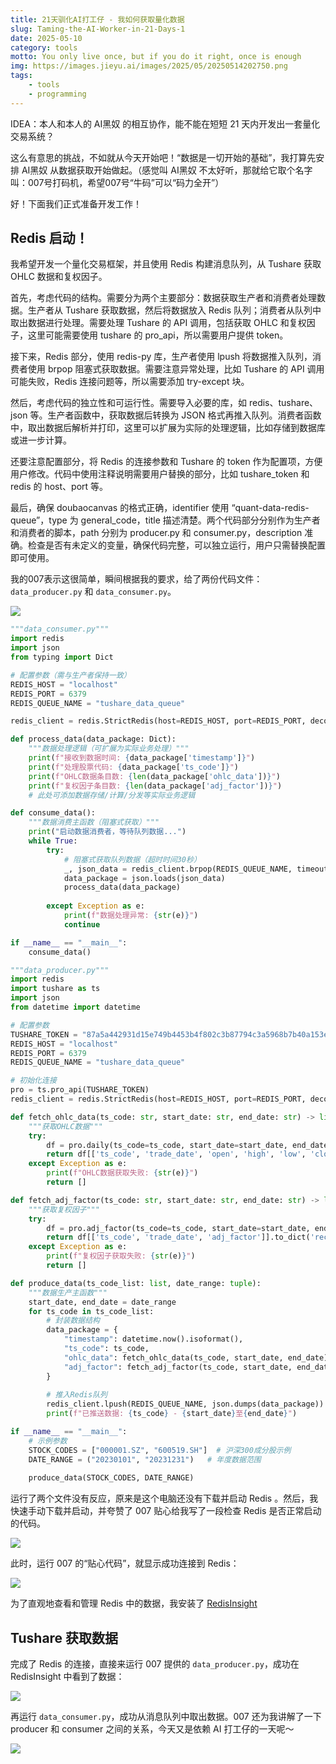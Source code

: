 ```yaml
---
title: 21天驯化AI打工仔 - 我如何获取量化数据
slug: Taming-the-AI-Worker-in-21-Days-1
date: 2025-05-10
category: tools
motto: You only live once, but if you do it right, once is enough
img: https://images.jieyu.ai/images/2025/05/20250514202750.png
tags: 
    - tools
    - programming
---
```


IDEA：本人和本人的 AI黑奴 的相互协作，能不能在短短 21 天内开发出一套量化交易系统？

这么有意思的挑战，不如就从今天开始吧！“数据是一切开始的基础”，我打算先安排 AI黑奴 从数据获取开始做起。（感觉叫 AI黑奴 不太好听，那就给它取个名字叫：007号打码机，希望007号“牛码”可以“码力全开”）

好！下面我们正式准备开发工作！

## Redis 启动！

我希望开发一个量化交易框架，并且使用 Redis 构建消息队列，从 Tushare 获取 OHLC 数据和复权因子。

首先，考虑代码的结构。需要分为两个主要部分：数据获取生产者和消费者处理数据。生产者从 Tushare 获取数据，然后将数据放入 Redis 队列；消费者从队列中取出数据进行处理。需要处理 Tushare 的 API 调用，包括获取 OHLC 和复权因子，这里可能需要使用 tushare 的 pro_api，所以需要用户提供 token。

接下来，Redis 部分，使用 redis-py 库，生产者使用 lpush 将数据推入队列，消费者使用 brpop 阻塞式获取数据。需要注意异常处理，比如 Tushare 的 API 调用可能失败，Redis 连接问题等，所以需要添加 try-except 块。

然后，考虑代码的独立性和可运行性。需要导入必要的库，如 redis、tushare、json 等。生产者函数中，获取数据后转换为 JSON 格式再推入队列。消费者函数中，取出数据后解析并打印，这里可以扩展为实际的处理逻辑，比如存储到数据库或进一步计算。

还要注意配置部分，将 Redis 的连接参数和 Tushare 的 token 作为配置项，方便用户修改。代码中使用注释说明需要用户替换的部分，比如 tushare_token 和 redis 的 host、port 等。

最后，确保 doubaocanvas 的格式正确，identifier 使用 “quant-data-redis-queue”，type 为 general_code，title 描述清楚。两个代码部分分别作为生产者和消费者的脚本，path 分别为 producer.py 和 consumer.py，description 准确。检查是否有未定义的变量，确保代码完整，可以独立运行，用户只需替换配置即可使用。

我的007表示这很简单，瞬间根据我的要求，给了两份代码文件：`data_producer.py` 和 `data_consumer.py`。

![](https://images.jieyu.ai/images/2025/04/1_回答1.png)

```python
"""data_consumer.py"""
import redis
import json
from typing import Dict

# 配置参数（需与生产者保持一致）
REDIS_HOST = "localhost"
REDIS_PORT = 6379
REDIS_QUEUE_NAME = "tushare_data_queue"

redis_client = redis.StrictRedis(host=REDIS_HOST, port=REDIS_PORT, decode_responses=True)

def process_data(data_package: Dict):
    """数据处理逻辑（可扩展为实际业务处理）"""
    print(f"接收到数据时间: {data_package['timestamp']}")
    print(f"处理股票代码: {data_package['ts_code']}")
    print(f"OHLC数据条目数: {len(data_package['ohlc_data'])}")
    print(f"复权因子条目数: {len(data_package['adj_factor'])}")
    # 此处可添加数据存储/计算/分发等实际业务逻辑

def consume_data():
    """数据消费主函数（阻塞式获取）"""
    print("启动数据消费者，等待队列数据...")
    while True:
        try:
            # 阻塞式获取队列数据（超时时间30秒）
            _, json_data = redis_client.brpop(REDIS_QUEUE_NAME, timeout=30)
            data_package = json.loads(json_data)
            process_data(data_package)
            
        except Exception as e:
            print(f"数据处理异常: {str(e)}")
            continue

if __name__ == "__main__":
    consume_data()
```


```python
"""data_producer.py"""
import redis
import tushare as ts
import json
from datetime import datetime

# 配置参数
TUSHARE_TOKEN = "87a5a442931d15e749b4453b4f802c3b87794c3a5968b7b40a153edd"  # 替换为你的Tushare token
REDIS_HOST = "localhost"
REDIS_PORT = 6379
REDIS_QUEUE_NAME = "tushare_data_queue"

# 初始化连接
pro = ts.pro_api(TUSHARE_TOKEN)
redis_client = redis.StrictRedis(host=REDIS_HOST, port=REDIS_PORT, decode_responses=True)

def fetch_ohlc_data(ts_code: str, start_date: str, end_date: str) -> list:
    """获取OHLC数据"""
    try:
        df = pro.daily(ts_code=ts_code, start_date=start_date, end_date=end_date)
        return df[['ts_code', 'trade_date', 'open', 'high', 'low', 'close', 'vol']].to_dict('records')
    except Exception as e:
        print(f"OHLC数据获取失败: {str(e)}")
        return []

def fetch_adj_factor(ts_code: str, start_date: str, end_date: str) -> list:
    """获取复权因子"""
    try:
        df = pro.adj_factor(ts_code=ts_code, start_date=start_date, end_date=end_date)
        return df[['ts_code', 'trade_date', 'adj_factor']].to_dict('records')
    except Exception as e:
        print(f"复权因子获取失败: {str(e)}")
        return []

def produce_data(ts_code_list: list, date_range: tuple):
    """数据生产主函数"""
    start_date, end_date = date_range
    for ts_code in ts_code_list:
        # 封装数据结构
        data_package = {
            "timestamp": datetime.now().isoformat(),
            "ts_code": ts_code,
            "ohlc_data": fetch_ohlc_data(ts_code, start_date, end_date),
            "adj_factor": fetch_adj_factor(ts_code, start_date, end_date)
        }
        
        # 推入Redis队列
        redis_client.lpush(REDIS_QUEUE_NAME, json.dumps(data_package))
        print(f"已推送数据: {ts_code} - {start_date}至{end_date}")

if __name__ == "__main__":
    # 示例参数
    STOCK_CODES = ["000001.SZ", "600519.SH"]  # 沪深300成分股示例
    DATE_RANGE = ("20230101", "20231231")   # 年度数据范围
    
    produce_data(STOCK_CODES, DATE_RANGE)
```



运行了两个文件没有反应，原来是这个电脑还没有下载并启动 Redis 。然后，我快速手动下载并启动，并夸赞了 007 贴心给我写了一段检查 Redis 是否正常启动的代码。

<!--
!!! note
    **mac 安装并启动 Redis**
    - mac 安装 Redis ，国内 npm 会快一些：
    `/bin/zsh -c "$(curl -fsSL https://gitee.com/cunkai/HomebrewCN/raw/master/Homebrew.sh)"`
    - 使用 Homebrew 安装命令：
    `brew install redis`
    - 启动 redis 服务：
    `brew services start redis`
    `redis-server`
-->

![](https://images.jieyu.ai/images/2025/04/1_01.png)

此时，运行 007 的“贴心代码”，就显示成功连接到 Redis：

![](https://images.jieyu.ai/images/2025/04/1_02.png)

为了直观地查看和管理 Redis 中的数据，我安装了 [RedisInsight](https://redis.io/insight/)

## Tushare 获取数据

完成了 Redis 的连接，直接来运行 007 提供的 `data_producer.py`，成功在 RedisInsight 中看到了数据：

![](https://images.jieyu.ai/images/2025/04/1_03.png)

再运行 `data_consumer.py`，成功从消息队列中取出数据。007 还为我讲解了一下 producer 和 consumer 之间的关系，今天又是依赖 AI 打工仔的一天呢～

<!--
!!! note
    **生产者（producer）和消费者（consumer）之间的关系**
    - 生产者（producer）：负责从数据源（这里是 Tushare）获取数据，对数据进行必要的处理和封装，然后将数据推送到 Redis 消息队列中。在这个过程中，生产者不关心谁会使用这些数据，它只需要将数据放入队列即可。
    - 消费者（consumer）：从 Redis 消息队列中取出数据，对数据进行处理。消费者可以有多个，它们可以并行地从队列中获取数据，提高数据处理的效率。消费者不关心数据是从哪里来的，只需要从队列中获取数据并进行处理。
    - 解耦：生产者和消费者通过 Redis 消息队列进行通信，它们之间是松耦合的关系。这意味着生产者和消费者可以独立开发、部署和扩展，互不影响。例如，如果需要增加一个新的数据源，只需要修改生产者代码；如果需要增加数据处理的逻辑，只需要修改消费者代码。
    - 异步处理：生产者和消费者的操作是异步的。生产者将数据放入队列后，不需要等待消费者处理完数据就可以继续获取和推送新的数据。消费者可以根据自己的处理能力从队列中获取数据，避免了生产者和消费者之间的同步等待，提高了系统的整体性能。
    - 数据缓冲：Redis 消息队列起到了数据缓冲的作用。当生产者产生数据的速度大于消费者处理数据的速度时，队列可以暂时存储数据，避免数据丢失。当消费者处理数据的速度大于生产者产生数据的速度时，队列可以提供数据，保证消费者不会因为没有数据而闲置。
-->

![](https://images.jieyu.ai/images/2025/04/1_05.png)





